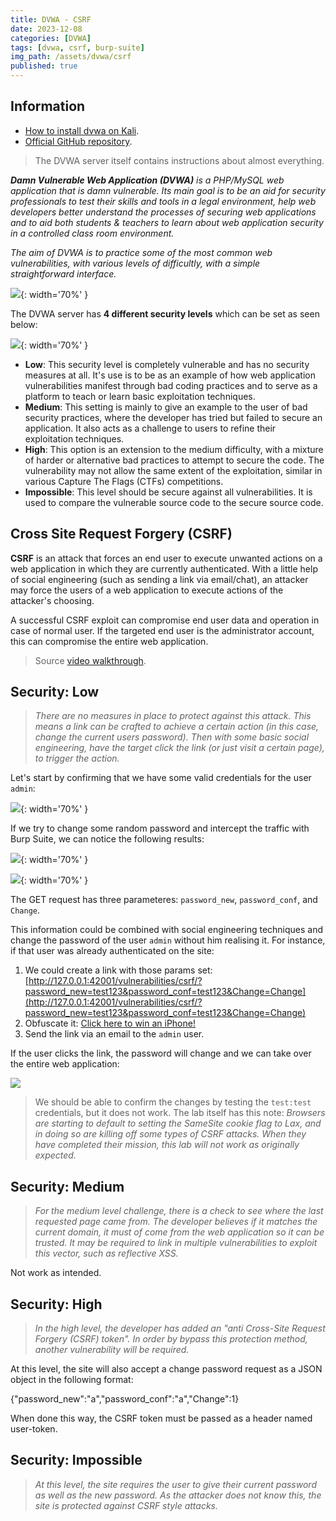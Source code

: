 ```yaml
---
title: DVWA - CSRF
date: 2023-12-08
categories: [DVWA]
tags: [dvwa, csrf, burp-suite]
img_path: /assets/dvwa/csrf
published: true
---
```


## Information

- [How to install dvwa on Kali](https://www.kali.org/tools/dvwa/).
- [Official GitHub repository](https://github.com/digininja/DVWA).

> The DVWA server itself contains instructions about almost everything.

_**Damn Vulnerable Web Application (DVWA)** is a PHP/MySQL web application that is damn vulnerable. Its main goal is to be an aid for security professionals to test their skills and tools in a legal environment, help web developers better understand the processes of securing web applications and to aid both students & teachers to learn about web application security in a controlled class room environment._

_The aim of DVWA is to practice some of the most common web vulnerabilities, with various levels of difficultly, with a simple straightforward interface._

![](dvwa_home.png){: width='70%' }

The DVWA server has **4 different security levels** which can be set as seen below:

![](security_levels.png){: width='70%' }

- **Low**: This security level is completely vulnerable and has no security measures at all. It's use is to be as an example of how web application vulnerabilities manifest through bad coding practices and to serve as a platform to teach or learn basic exploitation techniques.
- **Medium**: This setting is mainly to give an example to the user of bad security practices, where the developer has tried but failed to secure an application. It also acts as a challenge to users to refine their exploitation techniques.
- **High**: This option is an extension to the medium difficulty, with a mixture of harder or alternative bad practices to attempt to secure the code. The vulnerability may not allow the same extent of the exploitation, similar in various Capture The Flags (CTFs) competitions.
- **Impossible**: This level should be secure against all vulnerabilities. It is used to compare the vulnerable source code to the secure source code.

## Cross Site Request Forgery (CSRF)

 **CSRF** is an attack that forces an end user to execute unwanted actions on a web application in which they are currently authenticated. With a little help of social engineering (such as sending a link via email/chat), an attacker may force the users of a web application to execute actions of the attacker's choosing.

A successful CSRF exploit can compromise end user data and operation in case of normal user. If the targeted end user is the administrator account, this can compromise the entire web application.

> Source [video walkthrough](https://www.youtube.com/watch?v=Nfb9E8MJv6k&t=445s).

## Security: Low

> _There are no measures in place to protect against this attack. This means a link can be crafted to achieve a certain action (in this case, change the current users password). Then with some basic social engineering, have the target click the link (or just visit a certain page), to trigger the action._

Let's start by confirming that we have some valid credentials for the user `admin`:

![](low_test_creds.png){: width='70%' }

If we try to change some random password and intercept the traffic with Burp Suite, we can notice the following results:

![](low_change_pass.png){: width='70%' }

![](low_proxy.jpg){: width='70%' }

The GET request has three parameteres: `password_new`, `password_conf`, and `Change`.

This information could be combined with social engineering techniques and change the password of the user `admin` without him realising it. For instance, if that user was already authenticated on the site:
1. We could create a link with those params set: [http://127.0.0.1:42001/vulnerabilities/csrf/?password_new=test123&password_conf=test123&Change=Change](http://127.0.0.1:42001/vulnerabilities/csrf/?password_new=test123&password_conf=test123&Change=Change)
2. Obfuscate it: [Click here to win an iPhone!](http://127.0.0.1:42001/vulnerabilities/csrf/?password_new=test123&password_conf=test123&Change=Change)
3. Send the link via an email to the `admin` user.

If the user clicks the link, the password will change and we can take over the entire web application:

![](low_admin_pass_changed.jpg)

> We should be able to confirm the changes by testing the `test:test` credentials, but it does not work. The lab itself has this note: _Browsers are starting to default to setting the SameSite cookie flag to Lax, and in doing so are killing off some types of CSRF attacks. When they have completed their mission, this lab will not work as originally expected._

## Security: Medium

> _For the medium level challenge, there is a check to see where the last requested page came from. The developer believes if it matches the current domain, it must of come from the web application so it can be trusted. It may be required to link in multiple vulnerabilities to exploit this vector, such as reflective XSS._

Not work as intended.

## Security: High

> _In the high level, the developer has added an "anti Cross-Site Request Forgery (CSRF) token". In order by bypass this protection method, another vulnerability will be required._


At this level, the site will also accept a change password request as a JSON object in the following format:

{"password_new":"a","password_conf":"a","Change":1}

When done this way, the CSRF token must be passed as a header named user-token.

## Security: Impossible

> _At this level, the site requires the user to give their current password as well as the new password. As the attacker does not know this, the site is protected against CSRF style attacks._